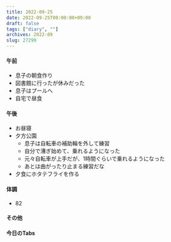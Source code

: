 ```yaml
---
title: 2022-09-25
date: 2022-09-25T00:00:00+09:00
draft: false
tags: ["diary", ""]
archives: 2022-09
slug: 27299
---
```

#### 午前
- 息子の朝食作り
- 図書館に行ったが休みだった
- 息子はプールへ
- 自宅で昼食
#### 午後
- お昼寝
- 夕方公園
  - 息子は自転車の補助輪を外して練習
  - 自分で漕ぎ始めて、乗れるようになった
  - 元々自転車が上手だが、1時間ぐらいで乗れるようになった
  - あとは曲がったり止まる練習だな
- 夕食にホタテフライを作る
#### 体調
- 82
#### その他
#### 今日のTabs